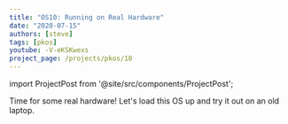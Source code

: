 ```yaml
---
title: "OS10: Running on Real Hardware"
date: "2020-07-15"
authors: [steve]
tags: [pkos]
youtube: -V-eKSKwexs
project_page: /projects/pkos/10
---
```


import ProjectPost from '@site/src/components/ProjectPost';

<ProjectPost frontMatter={frontMatter}>
Time for some real hardware! Let's load this OS up and try it out on an old laptop.
</ProjectPost>
